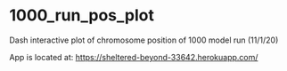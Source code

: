# 1000_run_pos_plot
Dash interactive plot of chromosome position of 1000 model run (11/1/20)

App is located at:
https://sheltered-beyond-33642.herokuapp.com/
